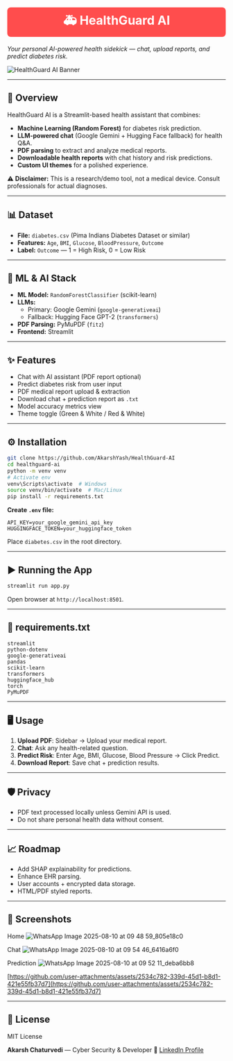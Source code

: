 
<div align="center">
  <h1 style="background-color:#ff4d4d;color:white;padding:10px;border-radius:8px;">🚑 HealthGuard AI</h1>
</div>

*Your personal AI-powered health sidekick — chat, upload reports, and predict diabetes risk.*

![HealthGuard AI Banner](assets/hero.gif)

---

## 🚀 Overview

HealthGuard AI is a Streamlit-based health assistant that combines:

* **Machine Learning (Random Forest)** for diabetes risk prediction.
* **LLM-powered chat** (Google Gemini + Hugging Face fallback) for health Q&A.
* **PDF parsing** to extract and analyze medical reports.
* **Downloadable health reports** with chat history and risk predictions.
* **Custom UI themes** for a polished experience.

⚠ **Disclaimer:** This is a research/demo tool, not a medical device. Consult professionals for actual diagnoses.

---

## 📊 Dataset

* **File:** `diabetes.csv` (Pima Indians Diabetes Dataset or similar)
* **Features:** `Age`, `BMI`, `Glucose`, `BloodPressure`, `Outcome`
* **Label:** `Outcome` — 1 = High Risk, 0 = Low Risk

---

## 🧠 ML & AI Stack

* **ML Model:** `RandomForestClassifier` (scikit-learn)
* **LLMs:**
  * Primary: Google Gemini (`google-generativeai`)
  * Fallback: Hugging Face GPT-2 (`transformers`)
* **PDF Parsing:** PyMuPDF (`fitz`)
* **Frontend:** Streamlit

---

## ✨ Features

* Chat with AI assistant (PDF report optional)
* Predict diabetes risk from user input
* PDF medical report upload & extraction
* Download chat + prediction report as `.txt`
* Model accuracy metrics view
* Theme toggle (Green & White / Red & White)

---

## ⚙️ Installation

```bash
git clone https://github.com/AkarshYash/HealthGuard-AI
cd healthguard-ai
python -m venv venv
# Activate env
venv\Scripts\activate  # Windows
source venv/bin/activate  # Mac/Linux
pip install -r requirements.txt
````

**Create `.env` file:**

```env
API_KEY=your_google_gemini_api_key
HUGGINGFACE_TOKEN=your_huggingface_token
```

Place `diabetes.csv` in the root directory.

---

## ▶️ Running the App

```bash
streamlit run app.py
```

Open browser at `http://localhost:8501`.

---

## 📂 requirements.txt

```
streamlit
python-dotenv
google-generativeai
pandas
scikit-learn
transformers
huggingface_hub
torch
PyMuPDF
```

---

## 🖥 Usage

1. **Upload PDF**: Sidebar → Upload your medical report.
2. **Chat**: Ask any health-related question.
3. **Predict Risk**: Enter Age, BMI, Glucose, Blood Pressure → Click Predict.
4. **Download Report**: Save chat + prediction results.

---

## 🛡 Privacy

* PDF text processed locally unless Gemini API is used.
* Do not share personal health data without consent.

---

## 📈 Roadmap

* Add SHAP explainability for predictions.
* Enhance EHR parsing.
* User accounts + encrypted data storage.
* HTML/PDF styled reports.

---

## 📸 Screenshots

Home
![WhatsApp Image 2025-08-10 at 09 48 59\_805e18c0](https://github.com/user-attachments/assets/dec96893-2514-40a4-8a59-20fbc29cae63)

Chat
![WhatsApp Image 2025-08-10 at 09 54 46\_6416a6f0](https://github.com/user-attachments/assets/3badc3d8-864c-4b95-82d7-a52bd0683729)

Prediction
![WhatsApp Image 2025-08-10 at 09 52 11\_deba6bb8](https://github.com/user-attachments/assets/13355e82-6432-4a69-ace4-55294a88f5cd)

[https://github.com/user-attachments/assets/2534c782-339d-45d1-b8d1-421e55fb37d7](https://github.com/user-attachments/assets/2534c782-339d-45d1-b8d1-421e55fb37d7)

---

## 📜 License

MIT License

**Akarsh Chaturvedi** — Cyber Security & Developer
🔗 [LinkedIn Profile](https://www.linkedin.com/in/akarsh-chaturvedi-259271236?lipi=urn%3Ali%3Apage%3Ad_flagship3_profile_view_base_contact_details%3BBrGww08AQLqtNgnrNvLPDg%3D%3D)


